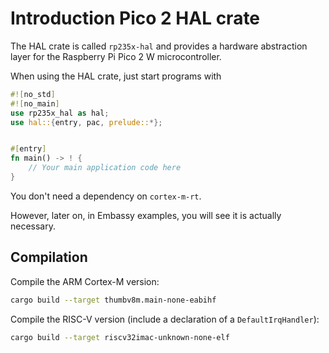 # Introduction Pico 2 HAL crate

The HAL crate is called `rp235x-hal` and provides a hardware abstraction layer for the Raspberry Pi Pico 2 W microcontroller.

When using the HAL crate, just start programs with

```rust
#![no_std]
#![no_main]
use rp235x_hal as hal;
use hal::{entry, pac, prelude::*};


#[entry]
fn main() -> ! {
    // Your main application code here
}
```

You don't need a dependency on `cortex-m-rt`.

However, later on, in Embassy examples, you will see it is actually necessary.

## Compilation

Compile the ARM Cortex-M version:

```bash
cargo build --target thumbv8m.main-none-eabihf
```

Compile the RISC-V version (include a declaration of a `DefaultIrqHandler`):

```bash
cargo build --target riscv32imac-unknown-none-elf
```
